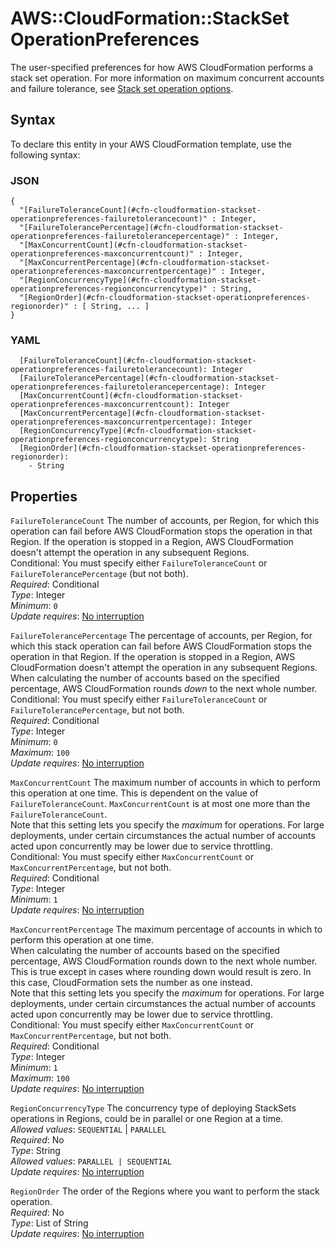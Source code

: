 # AWS::CloudFormation::StackSet OperationPreferences<a name="aws-properties-cloudformation-stackset-operationpreferences"></a>

The user\-specified preferences for how AWS CloudFormation performs a stack set operation\. For more information on maximum concurrent accounts and failure tolerance, see [Stack set operation options](https://docs.aws.amazon.com/AWSCloudFormation/latest/UserGuide/stacksets-concepts.html#stackset-ops-options)\.

## Syntax<a name="aws-properties-cloudformation-stackset-operationpreferences-syntax"></a>

To declare this entity in your AWS CloudFormation template, use the following syntax:

### JSON<a name="aws-properties-cloudformation-stackset-operationpreferences-syntax.json"></a>

```
{
  "[FailureToleranceCount](#cfn-cloudformation-stackset-operationpreferences-failuretolerancecount)" : Integer,
  "[FailureTolerancePercentage](#cfn-cloudformation-stackset-operationpreferences-failuretolerancepercentage)" : Integer,
  "[MaxConcurrentCount](#cfn-cloudformation-stackset-operationpreferences-maxconcurrentcount)" : Integer,
  "[MaxConcurrentPercentage](#cfn-cloudformation-stackset-operationpreferences-maxconcurrentpercentage)" : Integer,
  "[RegionConcurrencyType](#cfn-cloudformation-stackset-operationpreferences-regionconcurrencytype)" : String,
  "[RegionOrder](#cfn-cloudformation-stackset-operationpreferences-regionorder)" : [ String, ... ]
}
```

### YAML<a name="aws-properties-cloudformation-stackset-operationpreferences-syntax.yaml"></a>

```
  [FailureToleranceCount](#cfn-cloudformation-stackset-operationpreferences-failuretolerancecount): Integer
  [FailureTolerancePercentage](#cfn-cloudformation-stackset-operationpreferences-failuretolerancepercentage): Integer
  [MaxConcurrentCount](#cfn-cloudformation-stackset-operationpreferences-maxconcurrentcount): Integer
  [MaxConcurrentPercentage](#cfn-cloudformation-stackset-operationpreferences-maxconcurrentpercentage): Integer
  [RegionConcurrencyType](#cfn-cloudformation-stackset-operationpreferences-regionconcurrencytype): String
  [RegionOrder](#cfn-cloudformation-stackset-operationpreferences-regionorder):
    - String
```

## Properties<a name="aws-properties-cloudformation-stackset-operationpreferences-properties"></a>

`FailureToleranceCount` <a name="cfn-cloudformation-stackset-operationpreferences-failuretolerancecount"></a>
The number of accounts, per Region, for which this operation can fail before AWS CloudFormation stops the operation in that Region\. If the operation is stopped in a Region, AWS CloudFormation doesn't attempt the operation in any subsequent Regions\.  
Conditional: You must specify either `FailureToleranceCount` or `FailureTolerancePercentage` \(but not both\)\.  
_Required_: Conditional  
_Type_: Integer  
_Minimum_: `0`  
_Update requires_: [No interruption](https://docs.aws.amazon.com/AWSCloudFormation/latest/UserGuide/using-cfn-updating-stacks-update-behaviors.html#update-no-interrupt)

`FailureTolerancePercentage` <a name="cfn-cloudformation-stackset-operationpreferences-failuretolerancepercentage"></a>
The percentage of accounts, per Region, for which this stack operation can fail before AWS CloudFormation stops the operation in that Region\. If the operation is stopped in a Region, AWS CloudFormation doesn't attempt the operation in any subsequent Regions\.  
When calculating the number of accounts based on the specified percentage, AWS CloudFormation rounds _down_ to the next whole number\.  
Conditional: You must specify either `FailureToleranceCount` or `FailureTolerancePercentage`, but not both\.  
_Required_: Conditional  
_Type_: Integer  
_Minimum_: `0`  
_Maximum_: `100`  
_Update requires_: [No interruption](https://docs.aws.amazon.com/AWSCloudFormation/latest/UserGuide/using-cfn-updating-stacks-update-behaviors.html#update-no-interrupt)

`MaxConcurrentCount` <a name="cfn-cloudformation-stackset-operationpreferences-maxconcurrentcount"></a>
The maximum number of accounts in which to perform this operation at one time\. This is dependent on the value of `FailureToleranceCount`\. `MaxConcurrentCount` is at most one more than the `FailureToleranceCount`\.  
Note that this setting lets you specify the _maximum_ for operations\. For large deployments, under certain circumstances the actual number of accounts acted upon concurrently may be lower due to service throttling\.  
Conditional: You must specify either `MaxConcurrentCount` or `MaxConcurrentPercentage`, but not both\.  
_Required_: Conditional  
_Type_: Integer  
_Minimum_: `1`  
_Update requires_: [No interruption](https://docs.aws.amazon.com/AWSCloudFormation/latest/UserGuide/using-cfn-updating-stacks-update-behaviors.html#update-no-interrupt)

`MaxConcurrentPercentage` <a name="cfn-cloudformation-stackset-operationpreferences-maxconcurrentpercentage"></a>
The maximum percentage of accounts in which to perform this operation at one time\.  
When calculating the number of accounts based on the specified percentage, AWS CloudFormation rounds down to the next whole number\. This is true except in cases where rounding down would result is zero\. In this case, CloudFormation sets the number as one instead\.  
Note that this setting lets you specify the _maximum_ for operations\. For large deployments, under certain circumstances the actual number of accounts acted upon concurrently may be lower due to service throttling\.  
Conditional: You must specify either `MaxConcurrentCount` or `MaxConcurrentPercentage`, but not both\.  
_Required_: Conditional  
_Type_: Integer  
_Minimum_: `1`  
_Maximum_: `100`  
_Update requires_: [No interruption](https://docs.aws.amazon.com/AWSCloudFormation/latest/UserGuide/using-cfn-updating-stacks-update-behaviors.html#update-no-interrupt)

`RegionConcurrencyType` <a name="cfn-cloudformation-stackset-operationpreferences-regionconcurrencytype"></a>
The concurrency type of deploying StackSets operations in Regions, could be in parallel or one Region at a time\.  
_Allowed values_: `SEQUENTIAL` \| `PARALLEL`  
_Required_: No  
_Type_: String  
_Allowed values_: `PARALLEL | SEQUENTIAL`  
_Update requires_: [No interruption](https://docs.aws.amazon.com/AWSCloudFormation/latest/UserGuide/using-cfn-updating-stacks-update-behaviors.html#update-no-interrupt)

`RegionOrder` <a name="cfn-cloudformation-stackset-operationpreferences-regionorder"></a>
The order of the Regions where you want to perform the stack operation\.  
_Required_: No  
_Type_: List of String  
_Update requires_: [No interruption](https://docs.aws.amazon.com/AWSCloudFormation/latest/UserGuide/using-cfn-updating-stacks-update-behaviors.html#update-no-interrupt)
